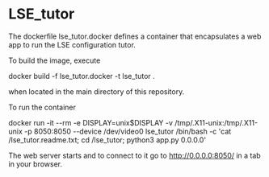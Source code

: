 # LSE_tutor

The dockerfile lse_tutor.docker defines a container that encapsulates a web app to run the LSE configuration tutor.

To build the image, execute

docker build -f lse_tutor.docker -t lse_tutor .

when located in the main directory of this repository.

To run the container

docker run -it --rm -e DISPLAY=unix$DISPLAY -v /tmp/.X11-unix:/tmp/.X11-unix -p 8050:8050 --device /dev/video0 lse_tutor /bin/bash -c 'cat /lse_tutor.readme.txt; cd /lse_tutor; python3 app.py 0.0.0.0'

The web server starts and to connect to it go to http://0.0.0.0:8050/ in a tab in your browser.
